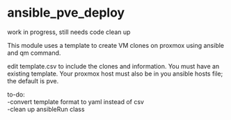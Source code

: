 # ansible_pve_deploy
work in progress, still needs code clean up

This module uses a template to create VM clones on proxmox using ansible and qm command.

edit template.csv to include the clones and information. You must have an existing template. Your proxmox host must also be in you ansible hosts file; the default is pve.

to-do:  
-convert template format to yaml instead of csv  
-clean up ansibleRun class  
